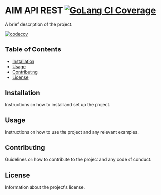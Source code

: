 # AIM API REST [![GoLang CI Coverage](https://github.com/ppm3/go-aim-rest-api/actions/workflows/go-test-check.yml/badge.svg)](https://github.com/ppm3/go-aim-rest-api/actions/workflows/go-test-check.yml)

A brief description of the project.

[![codecov](https://codecov.io/gh/ppm3/go-aim-rest-api/graph/badge.svg?token=40DKC8NY7J)](https://codecov.io/gh/ppm3/go-aim-rest-api)

## Table of Contents

- [Installation](#installation)
- [Usage](#usage)
- [Contributing](#contributing)
- [License](#license)

## Installation

Instructions on how to install and set up the project.

## Usage

Instructions on how to use the project and any relevant examples.

## Contributing

Guidelines on how to contribute to the project and any code of conduct.

## License

Information about the project's license.
